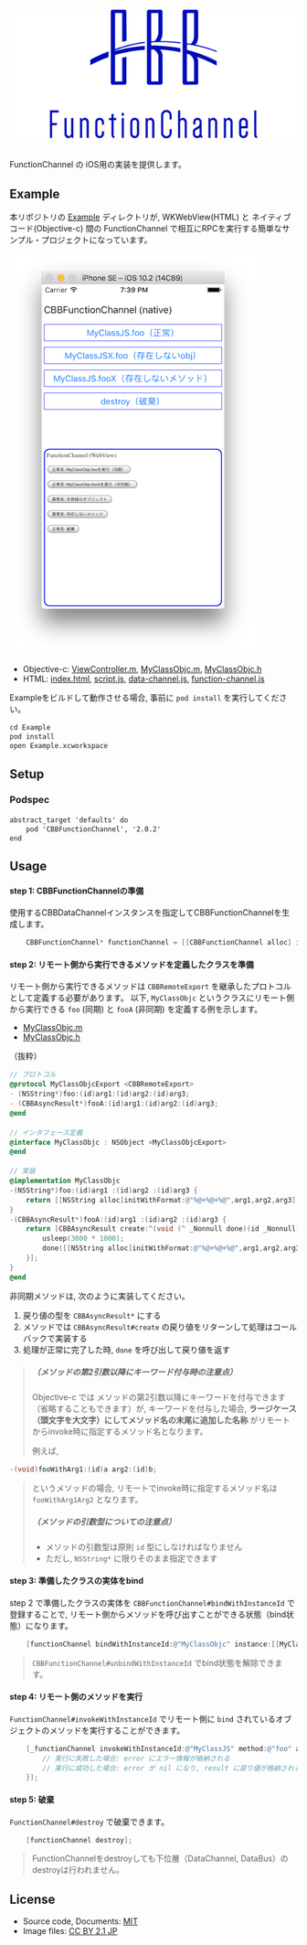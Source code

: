 # <p align="center"><img src="title.png"/></p>
FunctionChannel の iOS用の実装を提供します。

## Example
本リポジトリの [Example](Example) ディレクトリが, WKWebView(HTML) と ネイティブコード(Objective-c) 間の FunctionChannel で相互にRPCを実行する簡単なサンプル・プロジェクトになっています。

![screen-shot](Example/screen-shot.png)

- Objective-c: [ViewController.m](Example/Example/ViewController.m), [MyClassObjc.m](Example/Example/MyClassObjc.m), [MyClassObjc.h](Example/Example/MyClassObjc.h)
- HTML: [index.html](Example/www/index.html), [script.js](Example/www/script.js), [data-channel.js](Example/www/data-channel.js), [function-channel.js](Example/www/function-channel.js)

Exampleをビルドして動作させる場合, 事前に `pod install` を実行してください。
```
cd Example
pod install
open Example.xcworkspace
```

## Setup 
### Podspec
```
abstract_target 'defaults' do
    pod 'CBBFunctionChannel', '2.0.2'
end
```

## Usage
#### step 1: CBBFunctionChannelの準備
使用するCBBDataChannelインスタンスを指定してCBBFunctionChannelを生成します。

```objective-c
    CBBFunctionChannel* functionChannel = [[CBBFunctionChannel alloc] initWithDataChannel:dataChannel];
```

#### step 2: リモート側から実行できるメソッドを定義したクラスを準備
リモート側から実行できるメソッドは `CBBRemoteExport` を継承したプロトコルとして定義する必要があります。
以下, `MyClassObjc` というクラスにリモート側から実行できる `foo` (同期) と `fooA` (非同期) を定義する例を示します。

- [MyClassObjc.m](Example/Example/MyClassObjc.m)
- [MyClassObjc.h](Example/Example/MyClassObjc.h)

（抜粋）
```objective-c
// プロトコル
@protocol MyClassObjcExport <CBBRemoteExport>
- (NSString*)foo:(id)arg1:(id)arg2:(id)arg3;
- (CBBAsyncResult*)fooA:(id)arg1:(id)arg2:(id)arg3;
@end

// インタフェース定義
@interface MyClassObjc : NSObject <MyClassObjcExport>
@end

// 実装
@implementation MyClassObjc
-(NSString*)foo:(id)arg1 :(id)arg2 :(id)arg3 {
    return [[NSString alloc]initWithFormat:@"%@+%@+%@",arg1,arg2,arg3];
}
-(CBBAsyncResult*)fooA:(id)arg1 :(id)arg2 :(id)arg3 {
    return [CBBAsyncResult create:^(void (^ _Nonnull done)(id _Nonnull)) {
        usleep(3000 * 1000);
        done([[NSString alloc]initWithFormat:@"%@+%@+%@",arg1,arg2,arg3]);
    }];
}
@end
```

非同期メソッドは, 次のように実装してください。

1. 戻り値の型を `CBBAsyncResult*` にする
2. メソッドでは `CBBAsyncResult#create` の戻り値をリターンして処理はコールバックで実装する
3. 処理が正常に完了した時, `done` を呼び出して戻り値を返す

>##### （メソッドの第2引数以降にキーワード付与時の注意点）
> Objective-c では メソッドの第2引数以降にキーワードを付与できます（省略することもできます）が, キーワードを付与した場合, __ラージケース（頭文字を大文字）にしてメソッド名の末尾に追加した名称__ がリモートからinvoke時に指定するメソッド名となります。
>
> 例えば,
```objective-c
-(void)fooWithArg1:(id)a arg2:(id)b;
```
> というメソッドの場合, リモートでinvoke時に指定するメソッド名は `fooWithArg1Arg2` となります。
>
>##### （メソッドの引数型についての注意点）
> - メソッドの引数型は原則 `id` 型にしなければなりません
> - ただし, `NSString*` に限りそのまま指定できます

#### step 3: 準備したクラスの実体をbind
step 2 で準備したクラスの実体を `CBBFunctionChannel#bindWithInstanceId` で登録することで, リモート側からメソッドを呼び出すことができる状態（bind状態）になります。

```objective-c
    [functionChannel bindWithInstanceId:@"MyClassObjc" instance:[[MyClassObjc alloc]init]];
```

> `CBBFunctionChannel#unbindWithInstanceId` でbind状態を解除できます。

#### step 4: リモート側のメソッドを実行
`FunctionChannel#invokeWithInstanceId` でリモート側に `bind` されているオブジェクトのメソッドを実行することができます。

```objective-c
    [_functionChannel invokeWithInstanceId:@"MyClassJS" method:@"foo" arguments:@[@"One", @(2), @"3"] callback:^(NSError * _Nullable error, id  _Nullable result) {
        // 実行に失敗した場合: error にエラー情報が格納される
        // 実行に成功した場合: error が nil になり, result に戻り値が格納される
    }];
```

#### step 5: 破棄
`FunctionChannel#destroy` で破棄できます。

```objective-c
    [functionChannel destroy];
```

> FunctionChannelをdestroyしても下位層（DataChannel, DataBus）のdestroyは行われません。

## License
- Source code, Documents: [MIT](LICENSE)
- Image files: [CC BY 2.1 JP](https://creativecommons.org/licenses/by/2.1/jp/)

